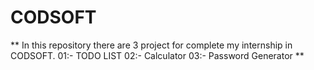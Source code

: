 # CODSOFT
** In this repository there are 3 project for complete my internship in CODSOFT. 01:- TODO LIST 02:- Calculator 03:- Password Generator **

